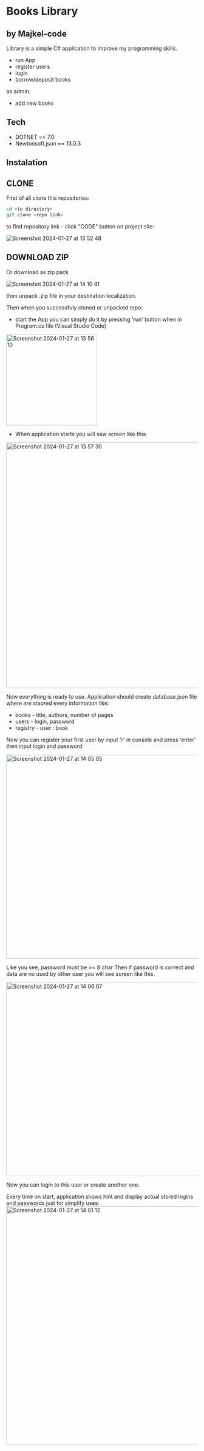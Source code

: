 # Books Library
## by Majkel-code

Library is a simple C# application to improve my programming skills.
- run App
- register users
- login
- borrow/deposit books

as admin:
- add new books

## Tech
- DOTNET == 7.0
- Newtonsoft.json == 13.0.3

## Instalation
## CLONE
First of all clone this repositories:
```sh
cd <to directory>
git clone <repo link>
```
to find repository link - click "CODE" button on project site:


![Screenshot 2024-01-27 at 13 52 48](https://github.com/Majkel-code/BooksLibrary_Csharp/assets/13604347/a9eb1bb7-5042-4d14-8488-9f84deca8dcb)
## DOWNLOAD ZIP
Or download as zip pack


![Screenshot 2024-01-27 at 14 10 41](https://github.com/Majkel-code/BooksLibrary_Csharp/assets/13604347/c1995577-2eb5-4cb5-b3b6-8ae6e932c24f)

then unpack .zip file in your destination localization.


Then when you successfuly cloned or unpacked repo:
- start the App
you can simply do it by pressing 'run' button when in Program.cs file (Visual Studio Code)

<img width="239" alt="Screenshot 2024-01-27 at 13 56 10" src="https://github.com/Majkel-code/BooksLibrary_Csharp/assets/13604347/3e1270ae-2ffa-432d-a314-2213ced46761">



- When application starts you will saw screen like this:

<img width="645" alt="Screenshot 2024-01-27 at 13 57 30" src="https://github.com/Majkel-code/BooksLibrary_Csharp/assets/13604347/d2d2718b-e7f4-445b-8dd5-84c07ca6f509">



Now everything is ready to use. 
Application should create database.json file where are staored every information like:
- books - title, authors, number of pages
- users - login, password
- registry - user : book

Now you can register your first user by input 'r' in console and press 'enter'
then input login and password:

<img width="536" alt="Screenshot 2024-01-27 at 14 05 05" src="https://github.com/Majkel-code/BooksLibrary_Csharp/assets/13604347/c9a6d0d1-0549-4e26-ae20-026dbc1130dd">


Like you see, password must be >= 8 char
Then if password is correct and data are no used by other user you will see screen like this:

<img width="509" alt="Screenshot 2024-01-27 at 14 06 07" src="https://github.com/Majkel-code/BooksLibrary_Csharp/assets/13604347/98c70e7e-6ee2-4b8c-abc7-11c391eddecb">


Now you can login to this user or create another one.

Every time on start, application shows hint and display actual stored logins and passwords
just for simplify uses:
<img width="626" alt="Screenshot 2024-01-27 at 14 01 12" src="https://github.com/Majkel-code/BooksLibrary_Csharp/assets/13604347/164e1f5c-5b52-4a98-b2ef-c98c45f75dce">

